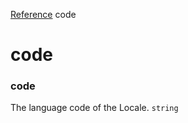 [Reference](https://www.framer.com/developers/reference)
code
# code
### code
The language code of the Locale.
`string`
